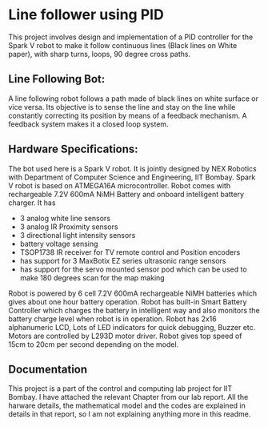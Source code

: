 # Line follower using PID
This project involves design and implementation of a PID controller for the Spark V robot to make it follow continuous lines (Black lines on White paper), with sharp turns, loops, 90 degree cross paths.

## Line Following Bot:
A line following robot follows a path made of black lines on white surface or vice versa. Its objective is to sense the line and stay on the line while constantly correcting its position by means of a feedback mechanism. A feedback system makes it a closed loop system.

## Hardware Specifications:

The bot used here is a Spark V robot.  It is jointly designed by NEX Robotics with Department of Computer Science and Engineering, IIT Bombay. Spark V robot is based on ATMEGA16A microcontroller. Robot comes with rechargeable 7.2V 600mA NiMH Battery and onboard intelligent battery charger. 
It has 
* 3 analog white line sensors
* 3 analog IR Proximity sensors
* 3 directional light intensity sensors
* battery voltage sensing
* TSOP1738 IR receiver for TV remote control and Position encoders
* has support for 3 MaxBotix EZ series ultrasonic range sensors
* has support for the servo mounted sensor pod which can be used to make 180 degrees scan for the map making

Robot is powered by 6 cell 7.2V 600mA rechargeable NiMH batteries which gives about one hour battery operation. Robot has built-in Smart Battery Controller which charges the battery in intelligent way and also monitors the battery charge level when robot is in operation. Robot has 2x16 alphanumeric LCD, Lots of LED indicators for quick debugging, Buzzer etc. Motors are controlled by L293D motor driver. Robot gives top speed of 15cm to 20cm per second depending on the model.

## Documentation

This project is a part of the control and computing lab project for IIT Bombay. I have attached the relevant Chapter from our lab report. All the harware details, the mathematical model and the codes are explained in details in that report, so I am not explaining anything more in this readme.
